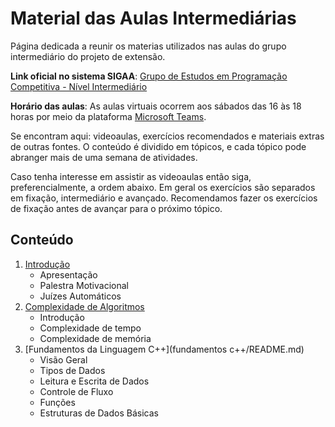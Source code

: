 Material das Aulas Intermediárias
====================================

Página dedicada a reunir os materias utilizados nas aulas do grupo intermediário do projeto de extensão.

**Link oficial no sistema SIGAA**: [Grupo de Estudos em Programação Competitiva - Nível Intermediário](https://sig.unb.br/sigaa/link/public/extensao/visualizacaoAcaoExtensao/1957)

**Horário das aulas**: As aulas virtuais ocorrem aos sábados das 16 às 18 horas por meio da plataforma [Microsoft Teams](https://www.microsoft.com/pt-br/microsoft-teams/log-in).

Se encontram aqui: videoaulas, exercícios recomendados e materiais extras de outras fontes. O conteúdo é dividido em tópicos, e cada tópico pode abranger mais de uma semana de atividades.

Caso tenha interesse em assistir as videoaulas então siga, preferencialmente, a ordem abaixo. Em geral os exercícios são separados em fixação, intermediário e avançado. Recomendamos fazer os exercícios de fixação antes de avançar para o próximo tópico.

## Conteúdo
1. [Introdução](introducao/README.md)
   - Apresentação
   - Palestra Motivacional
   - Juízes Automáticos
1. [Complexidade de Algoritmos](complexidade/README.md)
   - Introdução
   - Complexidade de tempo
   - Complexidade de memória
1. [Fundamentos da Linguagem C++](fundamentos c++/README.md)
   - Visão Geral
   - Tipos de Dados
   - Leitura e Escrita de Dados
   - Controle de Fluxo
   - Funções
   - Estruturas de Dados Básicas





